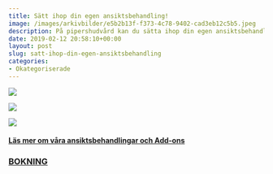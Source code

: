 ```yaml
---
title: Sätt ihop din egen ansiktsbehandling!
image: /images/arkivbilder/e5b2b13f-f373-4c78-9402-cad3eb12c5b5.jpeg
description: På pipershudvård kan du sätta ihop din egen ansiktsbehandling utifrån dina behov och din budget.
date: 2019-02-12 20:58:10+00:00
layout: post
slug: satt-ihop-din-egen-ansiktsbehandling
categories:
- Okategoriserade
---
```


![](https://pipershudvard.files.wordpress.com/2019/02/e5b2b13f-f373-4c78-9402-cad3eb12c5b5.jpeg)



![](https://pipershudvard.files.wordpress.com/2019/02/8d25a0ee-7170-4404-9176-dbd3ccba5147.jpeg)



![](https://pipershudvard.files.wordpress.com/2019/02/94c26744-bd5a-46b0-9704-b71a6b552854.jpeg)





#### [Läs mer om våra ansiktsbehandlingar och Add-ons](http://pipershudvard.com/ansiktsbehandlingar-cliniccare/)

### [BOKNING](http://pipershudvard.com/kontakta-oss/)
